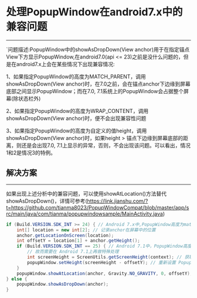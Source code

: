 # 处理PopupWindow在android7.x中的兼容问题
***
`问题描述:PopupWindow中的showAsDropDown(View anchor)用于在指定锚点View下方显示PopupWindow,在android7.0(api <= 23)之前是没什么问题的，但是在android7.x上会在某些情况下出现兼容情况:

1、如果指定PopupWindow的高度为MATCH_PARENT，调用showAsDropDown(View anchor)时，在7.0之前，会在锚点anchor下边缘到屏幕底部之间显示PopupWindow；而在7.0, 7.1系统上的PopupWindow会占据整个屏幕(除状态栏外)

2、如果指定PopupWindow的高度为WRAP_CONTENT，调用showAsDropDown(View anchor)时，便不会出现兼容性问题

3、如果指定PopupWindow的高度为自定义的值height，调用showAsDropDown(View anchor)时，如果height > 锚点下边缘到屏幕底部的距离，则还是会出现7.0, 7.1上显示的异常，否则，不会出现该问题。可以看出，情况1和2是情况3的特例。

## 解决方案
***
如果出现上述分析中的兼容问题，可以使用showAtLocation()方法替代showAsDropDown()，详情可参考(https://link.jianshu.com/?t=https://github.com/tianma8023/PopupWindowCompat/blob/master/app/src/main/java/com/tianma/popupwindowsample/MainActivity.java)

```java
if (Build.VERSION.SDK_INT >= 24) { // Android 7.x中,PopupWindow高度为match_parent时,会出现兼容性问题,需要处理兼容性
    int[] location = new int[2]; // 记录anchor在屏幕中的位置
    anchor.getLocationOnScreen(location);
    int offsetY = location[1] + anchor.getHeight();
    if (Build.VERSION.SDK_INT == 25) { // Android 7.1中，PopupWindow高度为 match_parent 时，会占据整个屏幕
        // 故而需要在 Android 7.1上再做特殊处理
        int screenHeight = ScreenUtils.getScreenHeight(context); // 获取屏幕高度
        popupWindow.setHeight(screenHeight - offsetY); // 重新设置 PopupWindow 的高度
    }
    popupWindow.showAtLocation(anchor, Gravity.NO_GRAVITY, 0, offsetY);
} else {
    popupWindow.showAsDropDown(anchor);
}
```